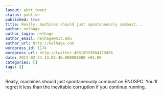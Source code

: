 ```yaml
---
layout: aktt_tweet
status: publish
published: true
title: Really, machines should just spontaneously combust...
author: nelhage
author_login: nelhage
author_email: nelhage@mit.edu
author_url: http://nelhage.com
wordpress_id: 1174
wordpress_url: http://twitter-40818933804179456
date: 2011-02-24 13:02:46.000000000 +01:00
categories: []
tags: []
---
```

Really, machines should just spontaneously combust on ENOSPC. You'll regret it less than the inevitable corruption if you continue running.

